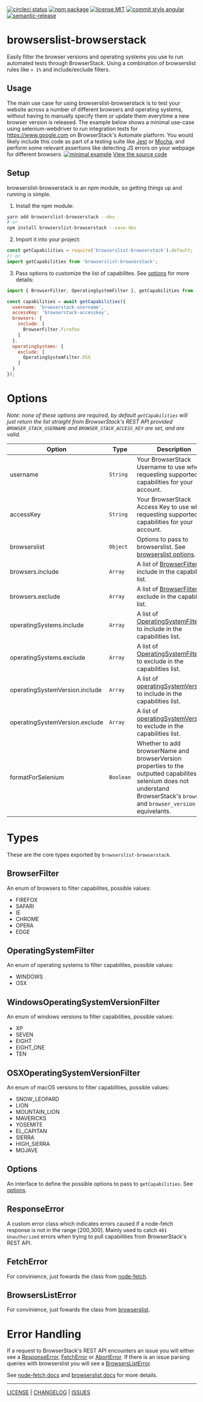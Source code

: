 [![circleci status][circleci-badge]][circleci-link] [![npm package][npm-badge]][npm-link] [![license MIT][license-badge]][license] [![commit style angular][commit-style-badge]][commit-style-link] [![semantic-release][semantic-release-badge]][semantic-relase-link]

# browserslist-browserstack

Easily filter the browser versions and operating systems you use to run automated tests through BrowserStack. Using a combination of browserslist rules like `> 1%` and include/exclude filters.

## Usage
The main use case for using browserslist-browserstack is to test your website across a number of different browsers and operating systems, without having to manually specify them or update them everytime a new browser version is released. The example below shows a minimal use-case using selenium-webdriver to run integration tests for https://www.google.com on BrowserStack's Automate platform. You would likely include this code as part of a testing suite like [Jest][jest-link] or [Mocha][mocha-link], and perform some relevant assertions like detecting JS errors on your webpage for different browsers.
[![minimal example][minimal-example-image]][minimal-example-link]
[View the source code][minimal-example-link]

## Setup
browserslist-browserstack is an npm module, so getting things up and running is simple.
1. Install the npm module:
```bash
yarn add browserslist-browserstack --dev
# or
npm install browserslist-browserstack --save-dev
```
2. Import it into your project:
```javascript
const getCapabilities = require('browserslist-browserstack').default;
// or
import getCapabilities from 'browserslist-browserstack';
```
3. Pass options to customize the list of capabilites. See [options](#Options) for more details:
```javascript
import { BrowserFilter, OperatingSystemFilter }, getCapabilities from 'browserslist-browserstack';

const capabilities = await getCapabilities({
  username: 'browserstack-username',
  accessKey: 'browserstack-accesskey',
  browsers: {
    include: [
      BrowserFilter.Firefox
    ]
  },
  operatingSystems: {
    exclude: [
      OperatingSystemFilter.OSX
    ]
  }
});
```

# Options
_Note: none of these options are required, by default `getCapabilities` will just return the list straight from BrowserStack's REST API provided `BROWSER_STACK_USERNAME` and `BROWSER_STACK_ACCESS_KEY` are set, and are valid._

| Option | Type | Description | Example | Default |
| --- | --- | --- | --- | --- |
| username | `String` | Your BrowserStack Username to use when requesting supported capabilities for your account. | `"username"` | `process.env.BROWSER_STACK_USERNAME` |
| accessKey | `String` | Your BrowserStack Access Key to use when requesting supported capabilities for your account. | `"xxxxxxxxxxxxxxxxxxxx"` | `process.env.BROWSER_STACK_ACCESS_KEY` |
| browserslist | `Object` | Options to pass to browserslist. See [browserslist options][browserslist-js-api]. | `{ queries: ['> 1%', 'IE 10'], options: { ignoreUnknownVersions: true } }` | `undefined` |
| browsers.include | `Array` | A list of [BrowserFilter's](#BrowserFilter) to include in the capabilities list. | `[BrowserFilter.FIREFOX, BrowserFilter.CHROME]` | `[]` |
| browsers.exclude | `Array` | A list of [BrowserFilter's](#BrowserFilter) to exclude in the capabilities list. | `[BrowserFilter.IE, BrowserFilter.EDGE]` | `[]` |
| operatingSystems.include | `Array` | A list of [OperatingSystemFilter's](#OperatingSystemFilter) to include in the capabilities list. | `[OperatingSystemFilter.WINDOWS]` | `[]` |
| operatingSystems.exclude | `Array` | A list of [OperatingSystemFilter's](#OperatingSystemFilter) to exclude in the capabilities list. | `[OperatingSystemFilter.OSX]` | `[]` |
| operatingSystemVersion.include | `Array` | A list of [operatingSystemVersion's](#operatingSystemVersion) to include in the capabilities list. | `[operatingSystemVersion.SEVEN, operatingSystemVersion.XP]` | `[]` |
| operatingSystemVersion.exclude | `Array` | A list of [operatingSystemVersion's](#operatingSystemVersion) to exclude in the capabilities list. | `[operatingSystemVersion.EL_CAPITAN, operatingSystemVersion.HIGH_SIERRA]` | `[]` |
| formatForSelenium | `Boolean` | Whether to add browserName and browserVersion properties to the outputted capabilites, as selenium does not understand BrowserStack's `browser` and `browser_version` equivelants. | `false` | `true`

# Types
These are the core types exported by `browserslist-browserstack`.
## BrowserFilter
An enum of browsers to filter capabilites, possible values:
* FIREFOX
* SAFARI
* IE
* CHROME
* OPERA
* EDGE

## OperatingSystemFilter
An enum of operating systems to filter capabilites, possible values:
* WINDOWS
* OSX

## WindowsOperatingSystemVersionFilter
An enum of windows versions to filter capabilities, possible values:
* XP
* SEVEN
* EIGHT
* EIGHT_ONE
* TEN

## OSXOperatingSystemVersionFilter
An enum of macOS versions to filter capabilities, possible values:
* SNOW_LEOPARD
* LION
* MOUNTAIN_LION
* MAVERICKS
* YOSEMITE
* EL_CAPITAN
* SIERRA
* HIGH_SIERRA
* MOJAVE

## Options
An interface to define the possible options to pass to `getCapabilities`. See [options](#Options).

## ResponseError
A custom error class which indicates errors caused if a node-fetch response is not in the range [200,300]. Mainly used to catch `401 Unauthorized` errors when trying to pull capabilities from BrowserStack's REST API.

## FetchError
For convinience, just fowards the class from [node-fetch][node-fetch-fetch-error].

## BrowsersListError
For convinience, just fowards the class from [browserslist][browserslist-error].

# Error Handling
If a request to BrowserStack's REST API encounters an issue you will either see a [ResponseError](#ResponseError), [FetchError](#FetchError) or [AbortError](#AbortError). If there is an issue parsing queries with browserslist you will see a [BrowsersListError](#BrowsersListError).

See [node-fetch docs][node-fetch-error-handling] and [browserslist docs][browserslist-repo] for more details.

---

[LICENSE][license] | [CHANGELOG][changelog] | [ISSUES][issues]

[license]: ./LICENSE
[changelog]: ./CHANGELOG.md
[issues]: https://github.com/xeroxinteractive/browserslist-browserstack/issues


[circleci-badge]: https://flat.badgen.net/circleci/github/xeroxinteractive/browserslist-browserstack
[circleci-link]: https://circleci.com/gh/xeroxinteractive/browserslist-browserstack/tree/master

[npm-badge]: https://flat.badgen.net/npm/v/browserslist-browserstack?color=cyan
[npm-link]: https://www.npmjs.com/package/browserslist-browserstack

[license-badge]: https://flat.badgen.net/npm/license/browserslist-browserstack

[commit-style-badge]: https://flat.badgen.net/badge/commit%20style/angular/purple
[commit-style-link]: https://github.com/angular/angular.js/blob/master/DEVELOPERS.md#-git-commit-guidelines

[semantic-release-badge]: https://flat.badgen.net/badge/%20%20%F0%9F%93%A6%F0%9F%9A%80/semantic%20release/e10079
[semantic-relase-link]: https://github.com/semantic-release/semantic-release


[browserslist-repo]: https://github.com/browserslist/browserslist
[browserslist-js-api]: https://github.com/browserslist/browserslist#js-api
[browserslist-error]: https://github.com/browserslist/browserslist/blob/master/error.js


[node-fetch-repo]: https://github.com/bitinn/node-fetch
[node-fetch-error-handling]: https://github.com/bitinn/node-fetch/blob/master/ERROR-HANDLING.md
[node-fetch-fetch-error]: https://github.com/bitinn/node-fetch/blob/master/src/fetch-error.js

[minimal-example-image]: ./minimal-example.jpg
[minimal-example-link]: ./examples/minimal.js

[jest-link]: https://jestjs.io/
[mocha-link]: https://mochajs.org/
